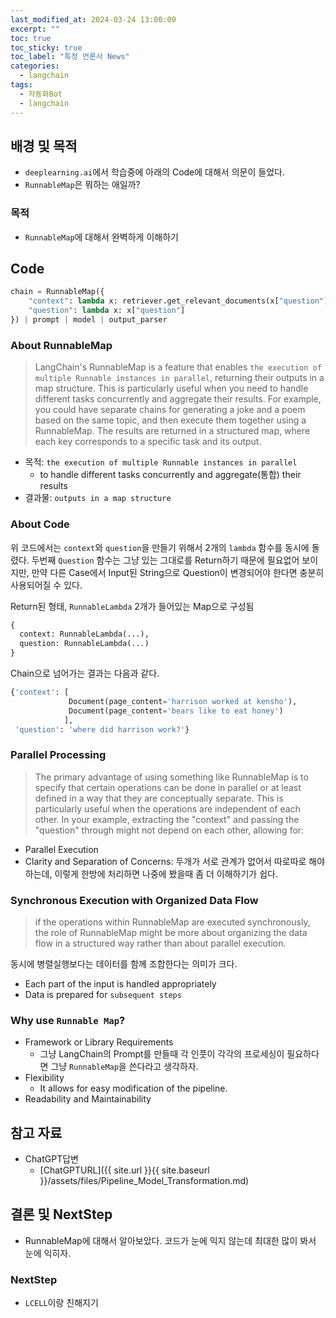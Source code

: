 ```yaml
---
last_modified_at: 2024-03-24 13:00:00 
excerpt: ""
toc: true
toc_sticky: true
toc_label: "특정 언론사 News"
categories:
  - langchain
tags:
  - 자동화Bot
  - langchain
---
```


## 배경 및 목적

- `deeplearning.ai`에서 학습중에 아래의 Code에 대해서 의문이 들었다.
- `RunnableMap`은 뭐하는 애일까?

### 목적

- `RunnableMap`에 대해서 완벽하게 이해하기

## Code

```python
chain = RunnableMap({
    "context": lambda x: retriever.get_relevant_documents(x["question"]),
    "question": lambda x: x["question"]
}) | prompt | model | output_parser
```

### About RunnableMap

> LangChain's RunnableMap is a feature that enables `the execution of multiple Runnable instances in parallel`, returning their outputs in a map structure. This is particularly useful when you need to handle different tasks concurrently and aggregate their results. For example, you could have separate chains for generating a joke and a poem based on the same topic, and then execute them together using a RunnableMap. The results are returned in a structured map, where each key corresponds to a specific task and its output.

- 목적: `the execution of multiple Runnable instances in parallel`
  - to handle different tasks concurrently and aggregate(통합) their results
- 결과물: `outputs in a map structure`

### About Code

위 코드에서는 `context`와 `question`을 만들기 위해서 2개의 `lambda` 함수를 동시에 돌렸다. 두번째 `Question` 함수는 그냥 있는 그대로를 Return하기 때문에 필요없어 보이지만, 만약 다른 Case에서 Input된 String으로 Question이 변경되어야 한다면 충분히 사용되어질 수 있다.

Return된 형태, `RunnableLambda` 2개가 들어있는 Map으로 구성됨

```python
{
  context: RunnableLambda(...),
  question: RunnableLambda(...)
}
```

Chain으로 넘어가는 결과는 다음과 같다.

```python
{'context': [
             Document(page_content='harrison worked at kensho'),
             Document(page_content='bears like to eat honey')
            ],
 'question': 'where did harrison work?'}
```

### Parallel Processing

> The primary advantage of using something like RunnableMap is to specify that certain operations can be done in parallel or at least defined in a way that they are conceptually separate. This is particularly useful when the operations are independent of each other. In your example, extracting the "context" and passing the "question" through might not depend on each other, allowing for:

- Parallel Execution
- Clarity and Separation of Concerns: 두개가 서로 관계가 없어서 따로따로 해야하는데, 이렇게 한방에 처리하면 나중에 봤을때 좀 더 이해하기가 쉽다. 

### Synchronous Execution with Organized Data Flow

> if the operations within RunnableMap are executed synchronously, the role of RunnableMap might be more about organizing the data flow in a structured way rather than about parallel execution.

동시에 병렬실행보다는 데이터를 함께 조합한다는 의미가 크다.

- Each part of the input is handled appropriately
- Data is prepared for `subsequent steps`

### Why use `Runnable Map`?

- Framework or Library Requirements
  - 그냥 LangChain의 Prompt를 만들때 각 인풋이 각각의 프로세싱이 필요하다면 그냥 `RunnableMap`을 쓴다라고 생각하자.
- Flexibility
  - It allows for easy modification of the pipeline.
- Readability and Maintainability

## 참고 자료

- ChatGPT답변
  - [ChatGPTURL]({{ site.url }}{{ site.baseurl }}/assets/files/Pipeline_Model_Transformation.md)

## 결론 및 NextStep

- RunnableMap에 대해서 알아보았다. 코드가 눈에 익지 않는데 최대한 많이 봐서 눈에 익히자.

### NextStep

- `LCELL`이랑 친해지기